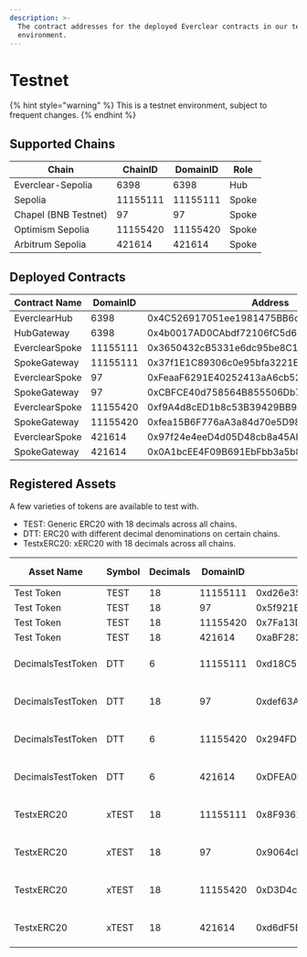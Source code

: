 ```yaml
---
description: >-
  The contract addresses for the deployed Everclear contracts in our testnet
  environment.
---
```


# Testnet

{% hint style="warning" %}
This is a testnet environment, subject to frequent changes.
{% endhint %}

## Supported Chains

| Chain                | ChainID  | DomainID | Role  |
| -------------------- | -------- | -------- | ----- |
| Everclear-Sepolia    | 6398     | 6398     | Hub   |
| Sepolia              | 11155111 | 11155111 | Spoke |
| Chapel (BNB Testnet) | 97       | 97       | Spoke |
| Optimism Sepolia     | 11155420 | 11155420 | Spoke |
| Arbitrum Sepolia     | 421614   | 421614   | Spoke |

## Deployed Contracts

| Contract Name  | DomainID | Address                                    |
| -------------- | -------- | ------------------------------------------ |
| EverclearHub   | 6398     | 0x4C526917051ee1981475BB6c49361B0756F505a8 |
| HubGateway     | 6398     | 0x4b0017AD0CAbdf72106fC5d6B15e366A9A47DD25 |
| EverclearSpoke | 11155111 | 0x3650432cB5331e6dc95be8C1d8168b7c37f677e2 |
| SpokeGateway   | 11155111 | 0x37f1E1C89306c0e95bfa3221Ef7D364886e43047 |
| EverclearSpoke | 97       | 0xFeaaF6291E40252413aA6cb5214F486c8088207e |
| SpokeGateway   | 97       | 0xCBFCE40d758564B855506Db7Ff15F1978B8E0Fa1 |
| EverclearSpoke | 11155420 | 0xf9A4d8cED1b8c53B39429BB9a8A391b74E85aE5C |
| SpokeGateway   | 11155420 | 0xfea15B6F776aA3a84d70e5D98E48f19556F76eb7 |
| EverclearSpoke | 421614   | 0x97f24e4eeD4d05D48cb8a45ADfE5e6aF2de14F71 |
| SpokeGateway   | 421614   | 0x0A1bcEE4F09B691EbFbb3a5b83221A7Ce896c6bd |

## Registered Assets

A few varieties of tokens are available to test with.

* TEST: Generic ERC20 with 18 decimals across all chains.&#x20;
* DTT: ERC20 with different decimal denominations on certain chains.
* TestxERC20: xERC20 with 18 decimals across all chains.

<table><thead><tr><th width="147">Asset Name</th><th width="89">Symbol</th><th width="104">Decimals</th><th width="109">DomainID</th><th width="175">Address</th><th width="166">Faucet</th><th width="134">Faucet Limit</th></tr></thead><tbody><tr><td>Test Token</td><td>TEST</td><td>18</td><td>11155111</td><td>0xd26e3540A0A368845B234736A0700E0a5A821bBA</td><td>(open mint)</td><td>N/A</td></tr><tr><td>Test Token</td><td>TEST</td><td>18</td><td>97</td><td>0x5f921E4DE609472632CEFc72a3846eCcfbed4ed8</td><td>(open mint)</td><td>N/A</td></tr><tr><td>Test Token</td><td>TEST</td><td>18</td><td>11155420</td><td>0x7Fa13D6CB44164ea09dF8BCc673A8849092D435b</td><td>(open mint)</td><td>N/A</td></tr><tr><td>Test Token</td><td>TEST</td><td>18</td><td>421614</td><td>0xaBF282c88DeD3e386701a322e76456c062468Ac2</td><td>(open mint)</td><td>N/A</td></tr><tr><td>DecimalsTestToken</td><td>DTT</td><td>6</td><td>11155111</td><td>0xd18C5E22E67947C8f3E112C622036E65a49773ab</td><td>0x277b67ce20c83e1ad9825c152762ba2b9b297aa6</td><td>100 * 1e6 per day</td></tr><tr><td>DecimalsTestToken</td><td>DTT</td><td>18</td><td>97</td><td>0xdef63AA35372780f8F92498a94CD0fA30A9beFbB</td><td>0xca7c45a3e5bdf9d6db5dae64c41204195879042f</td><td>100 * 1e18 per  day</td></tr><tr><td>DecimalsTestToken</td><td>DTT</td><td>6</td><td>11155420</td><td>0x294FD6cfb1AB97Ad5EA325207fF1d0E85b9C693f</td><td>0x1f150e59d87e53b6543cdaee964b7f4f074e2867</td><td>100 * 1e6 per day</td></tr><tr><td>DecimalsTestToken</td><td>DTT</td><td>6</td><td>421614</td><td>0xDFEA0bb49bcdCaE920eb39F48156B857e817840F</td><td>0xc194c96430a43ebcd6a19c13813343f019492e5b</td><td>100 * 1e6 per day</td></tr><tr><td>TestxERC20</td><td>xTEST</td><td>18</td><td>11155111</td><td>0x8F936120b6c5557e7Cd449c69443FfCb13005751</td><td>0x2de7cc4291078d1e49b41ee382ec702f5e29b6ff</td><td>1000000 * 1e18 per day</td></tr><tr><td>TestxERC20</td><td>xTEST</td><td>18</td><td>97</td><td>0x9064cD072D5cEfe70f854155d1b23171013be5c7</td><td>0x3bb905a81de6928002e79cb2dd22badca5e78e2c</td><td>1000000 * 1e18 per day</td></tr><tr><td>TestxERC20</td><td>xTEST</td><td>18</td><td>11155420</td><td>0xD3D4c6845e297e99e219BD8e3CaC84CA013c0770</td><td>0x4902cd7bacda179cd8b08f824124821c62a493fc</td><td>1000000 * 1e18 per day</td></tr><tr><td>TestxERC20</td><td>xTEST</td><td>18</td><td>421614</td><td>0xd6dF5E67e2DEF6b1c98907d9a09c18b2b7cd32C3</td><td>0xb6abe199f9256c598df0646ca9c073276d412c90</td><td>1000000 * 1e18 per day</td></tr></tbody></table>

